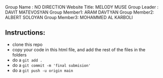 Group Name   : NO DIRECTION
Website Title: MELODY MUSE
Group Leader : DAVIT MATEVOSYAN
Group Member1: ARAM DAVTYAN
Group Member2: ALBERT SOLOYAN
Group Member3: MOHAMMED AL KARBOLI

## Instructions:
- clone this repo
- copy your code in this html file, and add the rest of the files in the folders
- do a `git add .`
- do a `git commit -m 'final submision'`
- do a `git push -u origin main`